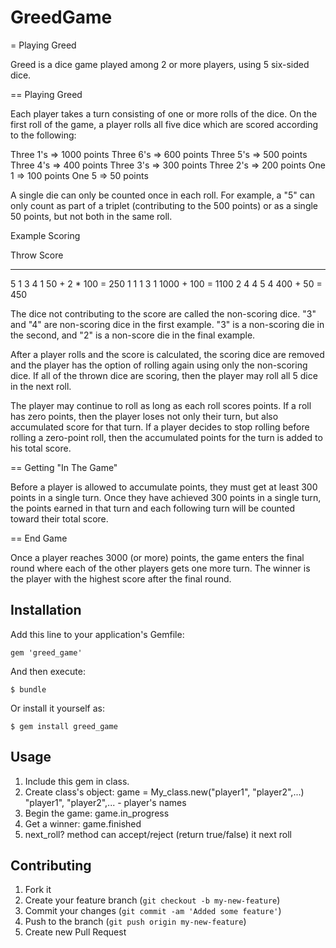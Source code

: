 # GreedGame

= Playing Greed

Greed is a dice game played among 2 or more players, using 5
six-sided dice.

== Playing Greed

Each player takes a turn consisting of one or more rolls of the dice.
On the first roll of the game, a player rolls all five dice which are
scored according to the following:

  Three 1's => 1000 points
  Three 6's =>  600 points
  Three 5's =>  500 points
  Three 4's =>  400 points
  Three 3's =>  300 points
  Three 2's =>  200 points
  One   1   =>  100 points
  One   5   =>   50 points

A single die can only be counted once in each roll.  For example,
a "5" can only count as part of a triplet (contributing to the 500
points) or as a single 50 points, but not both in the same roll.

Example Scoring

   Throw       Score
   ---------   ------------------
   5 1 3 4 1   50 + 2 * 100 = 250
   1 1 1 3 1   1000 + 100 = 1100
   2 4 4 5 4   400 + 50 = 450

The dice not contributing to the score are called the non-scoring
dice.  "3" and "4" are non-scoring dice in the first example.  "3" is
a non-scoring die in the second, and "2" is a non-score die in the
final example.

After a player rolls and the score is calculated, the scoring dice are
removed and the player has the option of rolling again using only the
non-scoring dice. If all of the thrown dice are scoring, then the
player may roll all 5 dice in the next roll.

The player may continue to roll as long as each roll scores points. If
a roll has zero points, then the player loses not only their turn, but
also accumulated score for that turn. If a player decides to stop
rolling before rolling a zero-point roll, then the accumulated points
for the turn is added to his total score.

== Getting "In The Game"

Before a player is allowed to accumulate points, they must get at
least 300 points in a single turn. Once they have achieved 300 points
in a single turn, the points earned in that turn and each following
turn will be counted toward their total score.

== End Game

Once a player reaches 3000 (or more) points, the game enters the final
round where each of the other players gets one more turn. The winner
is the player with the highest score after the final round.

## Installation

Add this line to your application's Gemfile:

    gem 'greed_game'

And then execute:

    $ bundle

Or install it yourself as:

    $ gem install greed_game

## Usage

1. Include this gem in class.
2. Create class's object:
    game = My_class.new("player1", "player2",...)
    "player1", "player2",...  - player's names
3. Begin the game:
    game.in_progress
4. Get a winner:
    game.finished
5. next_roll? method can accept/reject (return true/false) it next roll


## Contributing

1. Fork it
2. Create your feature branch (`git checkout -b my-new-feature`)
3. Commit your changes (`git commit -am 'Added some feature'`)
4. Push to the branch (`git push origin my-new-feature`)
5. Create new Pull Request
